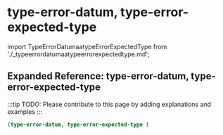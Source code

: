 # type-error-datum, type-error-expected-type

import TypeErrorDatumaatypeErrorExpectedType from './_typeerrordatumaatypeerrorexpectedtype.md';

<TypeErrorDatumaatypeErrorExpectedType />

## Expanded Reference: type-error-datum, type-error-expected-type

:::tip
TODO: Please contribute to this page by adding explanations and examples
:::

```lisp
(type-error-datum, type-error-expected-type )
```
